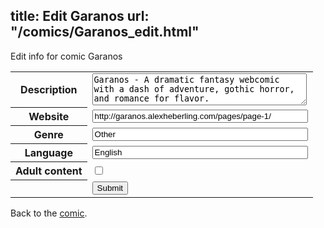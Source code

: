 title: Edit Garanos
url: "/comics/Garanos_edit.html"
---
Edit info for comic Garanos

<form name="comic" action="http://gaepostmail.appspot.com/comic/" method="post">
<table class="comicinfo">
<tr>
<th>Description</th><td><textarea name="description" cols="40" rows="3">Garanos - A dramatic fantasy webcomic with a dash of adventure, gothic horror, and romance for flavor.</textarea></td>
</tr>
<tr>
<th>Website</th><td><input type="text" name="url" value="http://garanos.alexheberling.com/pages/page-1/" size="40"/></td>
</tr>
<tr>
<th>Genre</th><td><input type="text" name="genre" value="Other" size="40"/></td>
</tr>
<tr>
<th>Language</th><td><input type="text" name="language" value="English" size="40"/></td>
</tr>
<tr>
<th>Adult content</th><td><input type="checkbox" name="adult" value="adult" /></td>
</tr>
<tr>
<th></th><td>
<input type="hidden" name="comic" value="Garanos" />
<input type="submit" name="submit" value="Submit" />
</td>
</tr>
</table>
</form>

Back to the [comic](Garanos.html).
